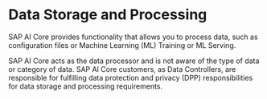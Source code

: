 <!-- loio74fc987a6e704cd0b753e3c12f6a7d1f -->

# Data Storage and Processing

SAP AI Core provides functionality that allows you to process data, such as configuration files or Machine Learning \(ML\) Training or ML Serving.

SAP AI Core acts as the data processor and is not aware of the type of data or category of data. SAP AI Core customers, as Data Controllers, are responsible for fulfilling data protection and privacy \(DPP\) responsibilities for data storage and processing requirements.

